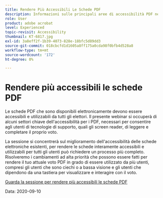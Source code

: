 ```yaml
---
title: Rendere Più Accessibili Le Schede PDF
description: Informazioni sulle principali aree di accessibilità PDF necessarie per consentire agli utenti di tecnologie di supporto, quali gli screen reader, di leggere e completare il proprio voto
role: User
product: adobe acrobat
level: Experienced
topic-revisit: Accessibility
thumbnail: KT-6817.jpg
exl-id: 3a8eff2f-1b39-4073-828e-18bfc5d89dd3
source-git-commit: 018cbcfd1d1605a8ff175a0cda98f0bfb4d528a8
workflow-type: tm+mt
source-wordcount: '172'
ht-degree: 0%

---
```


# Rendere più accessibili le schede PDF

Le schede PDF che sono disponibili elettronicamente devono essere accessibili e utilizzabili da tutti gli elettori. Il presente webinar si occuperà di alcuni settori chiave dell&#39;accessibilità per i PDF, necessari per consentire agli utenti di tecnologie di supporto, quali gli screen reader, di leggere e completare il proprio voto.

La sessione si concentrerà sul miglioramento dell&#39;accessibilità delle schede elettroniche esistenti, per rendere le schede interamente accessibili e utilizzabili per tutti gli utenti può richiedere un processo più completo. Risolveremo i cambiamenti ad alta priorità che possono essere fatti per rendere il tuo attuale voto PDF in grado di essere utilizzato da più utenti, compresi gli utenti che sono ciechi o a bassa visione e gli utenti che dipendono da una tastiera per visualizzare e interagire con il voto.

[Guarda la sessione per rendere più accessibili le schede PDF](https://event.on24.com/wcc/r/2620020/599427B9BC7DA6BB34A4D46EB0EB1F63)

Data: 2020-09-10
